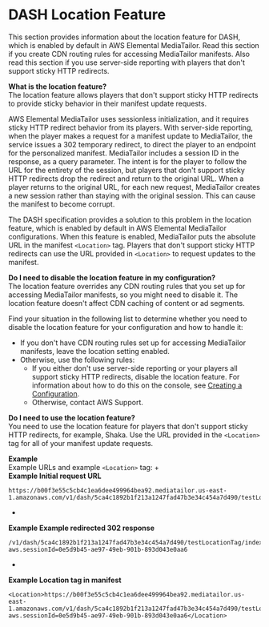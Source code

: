 # DASH Location Feature<a name="dash-location-feature"></a>

This section provides information about the location feature for DASH, which is enabled by default in AWS Elemental MediaTailor\. Read this section if you create CDN routing rules for accessing MediaTailor manifests\. Also read this section if you use server\-side reporting with players that don't support sticky HTTP redirects\.

**What is the location feature?**  
The location feature allows players that don't support sticky HTTP redirects to provide sticky behavior in their manifest update requests\. 

AWS Elemental MediaTailor uses sessionless initialization, and it requires sticky HTTP redirect behavior from its players\. With server\-side reporting, when the player makes a request for a manifest update to MediaTailor, the service issues a 302 temporary redirect, to direct the player to an endpoint for the personalized manifest\. MediaTailor includes a session ID in the response, as a query parameter\. The intent is for the player to follow the URL for the entirety of the session, but players that don't support sticky HTTP redirects drop the redirect and return to the original URL\. When a player returns to the original URL, for each new request, MediaTailor creates a new session rather than staying with the original session\. This can cause the manifest to become corrupt\. 

The DASH specification provides a solution to this problem in the location feature, which is enabled by default in AWS Elemental MediaTailor configurations\. When this feature is enabled, MediaTailor puts the absolute URL in the manifest `<Location>` tag\. Players that don't support sticky HTTP redirects can use the URL provided in `<Location>` to request updates to the manifest\. 

**Do I need to disable the location feature in my configuration?**  
The location feature overrides any CDN routing rules that you set up for accessing MediaTailor manifests, so you might need to disable it\. The location feature doesn't affect CDN caching of content or ad segments\. 

Find your situation in the following list to determine whether you need to disable the location feature for your configuration and how to handle it:
+ If you don't have CDN routing rules set up for accessing MediaTailor manifests, leave the location setting enabled\. 
+ Otherwise, use the following rules:
  + If you either don't use server\-side reporting or your players all support sticky HTTP redirects, disable the location feature\. For information about how to do this on the console, see [Creating a Configuration](configurations-create.md)\.
  + Otherwise, contact AWS Support\.

**Do I need to use the location feature?**  
You need to use the location feature for players that don't support sticky HTTP redirects, for example, Shaka\. Use the URL provided in the `<Location>` tag for all of your manifest update requests\. 

**Example**  
Example URLs and example `<Location>` tag:
+   
**Example Initial request URL**  

  ```
  https://b00f3e55c5cb4c1ea6dee499964bea92.mediatailor.us-east-1.amazonaws.com/v1/dash/5ca4c1892b1f213a1247fad47b3e34c454a7d490/testLocationTag/index.mpd
  ```
+   
**Example Example redirected 302 response**  

  ```
  /v1/dash/5ca4c1892b1f213a1247fad47b3e34c454a7d490/testLocationTag/index.mpd?aws.sessionId=0e5d9b45-ae97-49eb-901b-893d043e0aa6
  ```
+   
**Example Location tag in manifest**  

  ```
  <Location>https://b00f3e55c5cb4c1ea6dee499964bea92.mediatailor.us-east-1.amazonaws.com/v1/dash/5ca4c1892b1f213a1247fad47b3e34c454a7d490/testLocationTag/index.mpd?aws.sessionId=0e5d9b45-ae97-49eb-901b-893d043e0aa6</Location>
  ```